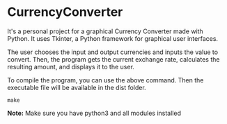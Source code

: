 # CurrencyConverter

It's a personal project for a graphical Currency Converter made with Python. It uses Tkinter, a Python framework for graphical user interfaces.

The user chooses the input and output currencies and inputs the value to convert. Then, the program gets the current exchange rate, calculates the resulting amount, and displays it to the user.

To compile the program, you can use the above command. Then the executable file will be available in the dist folder.

````
make
````
**Note:** Make sure you have python3 and all modules installed

